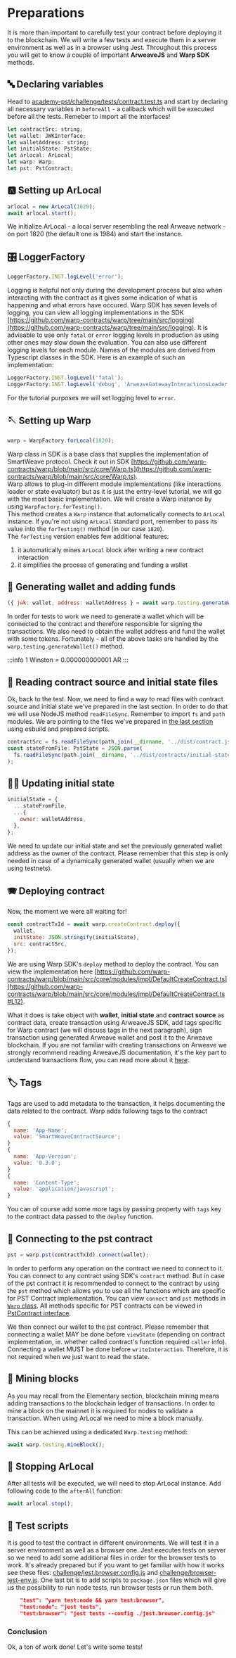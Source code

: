 # Preparations

It is more than important to carefully test your contract before deploying it to the blockchain. We will write a few tests and execute them in a server environment as well as in a browser using Jest. Throughout this process you will get to know a couple of important **ArweaveJS** and **Warp SDK** methods.

## 🔤 Declaring variables

Head to [academy-pst/challenge/tests/contract.test.ts](https://github.com/warp-contracts/academy/tree/main/warp-academy-pst/challenge/tests/contract.test.ts) and start by declaring all necessary variables in `beforeAll` - a callback which will be executed before all the tests. Remeber to import all the interfaces!

```js
let contractSrc: string;
let wallet: JWKInterface;
let walletAddress: string;
let initialState: PstState;
let arlocal: ArLocal;
let warp: Warp;
let pst: PstContract;
```

## 🅰️ Setting up ArLocal

```js
arlocal = new ArLocal(1820);
await arlocal.start();
```

We initialize ArLocal - a local server resembling the real Arweave network - on port 1820 (the default one is 1984) and start the instance.

## 🎛️ LoggerFactory

```js
LoggerFactory.INST.logLevel('error');
```

Logging is helpful not only during the development process but also when interacting with the contract as it gives some indication of what is happening and what errors have occured. Warp SDK has seven levels of logging, you can view all logging implementations in the SDK [https://github.com/warp-contracts/warp/tree/main/src/logging](https://github.com/warp-contracts/warp/tree/main/src/logging). It is advisable to use only `fatal` or `error` logging levels in production as using other ones may slow down the evaluation. You can also use different logging levels for each module. Names of the modules are derived from Typescript classes in the SDK. Here is an example of such an implementation:

```js
LoggerFactory.INST.logLevel('fatal');
LoggerFactory.INST.logLevel('debug', 'ArweaveGatewayInteractionsLoader');
```

For the tutorial purposes we will set logging level to `error`.

## 🪡 Setting up Warp

```js
warp = WarpFactory.forLocal(1820);
```

Warp class in SDK is a base class that supplies the implementation of SmartWeave protocol.
Check it out in SDK [https://github.com/warp-contracts/warp/blob/main/src/core/Warp.ts](https://github.com/warp-contracts/warp/blob/main/src/core/Warp.ts).  
Warp allows to plug-in different module implementations (like interactions loader or state evaluator) but as it is just the entry-level tutorial,
we will go with the most basic implementation.
We will create a Warp instance by using `WarpFactory.forTesting()`.  
This method creates a `Warp` instance that automatically connects to `ArLocal` instance.
If you're not using `ArLocal` standard port, remember to pass its value into the `forTesting()` method
(in our case `1820`).  
The `forTesting` version enables few additional features:

1. it automatically mines `ArLocal` block after writing a new contract interaction
2. it simplifies the process of generating and funding a wallet

## 👛 Generating wallet and adding funds

```js
({ jwk: wallet, address: walletAddress } = await warp.testing.generateWallet());
```

In order for tests to work we need to generate a wallet which will be connected to the contract and therefore responsible for signing the transactions.
We also need to obtain the wallet address and fund the wallet with some tokens.
Fortunately - all of the above tasks are handled by the `warp.testing.generateWallet()` method.

:::info
1 Winston = 0.000000000001 AR
:::

## 📰 Reading contract source and initial state files

Ok, back to the test. Now, we need to find a way to read files with contract source and initial state we've prepared in the last section. In order to do that we will use NodeJS method `readFileSync`. Remember to import `fs` and `path` modules. We are pointing to the files we've prepared in [the last section](../writing-pst-contract/contract-source#-bundling-contract) using esbuild and prepared scripts.

```js
contractSrc = fs.readFileSync(path.join(__dirname, '../dist/contract.js'), 'utf8');
const stateFromFile: PstState = JSON.parse(
  fs.readFileSync(path.join(__dirname, '../dist/contracts/initial-state.json'), 'utf8')
);
```

## ✍🏻 Updating initial state

```js
initialState = {
  ...stateFromFile,
  ...{
    owner: walletAddress,
  },
};
```

We need to update our initial state and set the previously generated wallet address as the owner of the contract. Please remember that this step is only needed in case of a dynamically generated wallet (usually when we are using testnets).

## 🪗 Deploying contract

Now, the moment we were all waiting for!

```js
const contractTxId = await warp.createContract.deploy({
  wallet,
  initState: JSON.stringify(initialState),
  src: contractSrc,
});
```

We are using Warp SDK's `deploy` method to deploy the contract. You can view the implementation here [https://github.com/warp-contracts/warp/blob/main/src/core/modules/impl/DefaultCreateContract.ts](https://github.com/warp-contracts/warp/blob/main/src/core/modules/impl/DefaultCreateContract.ts#L12).

What it does is take object with **wallet**, **initial state** and **contract source** as contract data, create transaction using ArweaveJS SDK, add tags specific for Warp contract (we will discuss tags in the next paragraph), sign transaction using generated Arweave wallet and post it to the Arweave blockchain.
If you are not familiar with creating transactions on Arweave we strongly recommend reading ArweaveJS documentation, it's the key part to understand transactions flow, you can read more about it [here](https://github.com/ArweaveTeam/arweave-js#transactions).

## 🏷️ Tags

Tags are used to add metadata to the transaction, it helps documenting the data related to the contract. Warp adds following tags to the contract

```js
{
  name: 'App-Name';
  value: 'SmartWeaveContractSource';
}
{
  name: 'App-Version';
  value: '0.3.0';
}
{
  name: 'Content-Type';
  value: 'application/javascript';
}
```

You can of course add some more tags by passing property with `tags` key to the contract data passed to the `deploy` function.

## 🔌 Connecting to the pst contract

```js
pst = warp.pst(contractTxId).connect(wallet);
```

In order to perform any operation on the contract we need to connect to it. You can connect to any contract using SDK's `contract` method. But in case of the pst contract it is recommended to connect to the contract by using the `pst` method which allows you to use all the functions which are specific for PST Contract implementation. You can view `connect` and `pst` methods in [`Warp` class](https://github.com/warp-contracts/warp/blob/main/src/core/Warp.ts#L47). All methods specific for PST contracts can be viewed in [PstContract interface](https://github.com/warp-contracts/warp/blob/main/src/contract/PstContract.ts#L73).

We then connect our wallet to the pst contract. Please remember that connecting a wallet MAY be done before `viewState` (depending on contract implementation, ie. whether called contract's function required `caller` info). Connecting a wallet MUST be done before `writeInteraction`. Therefore, it is not required when we just want to read the state.

## 🚧 Mining blocks

As you may recall from the Elementary section, blockchain mining means adding transactions to the blockchain ledger of transactions.
In order to mine a block on the mainnet it is required for nodes to validate a transaction.
When using ArLocal we need to mine a block manually.

This can be achieved using a dedicated `Warp.testing` method:

```js
await warp.testing.mineBlock();
```

## 🛑 Stopping ArLocal

After all tests will be executed, we will need to stop ArLocal instance. Add following code to the `afterAll` function:

```js
await arlocal.stop();
```

## 📜 Test scripts

It is good to test the contract in different environments. We will test it in a server environment as well as a browser one. Jest executes tests on server so we need to add some additional files in order for the browser tests to work. It's already prepared but if you want to get familiar with how it works see these files: [challenge/jest.browser.config.js](https://github.com/warp-contracts/academy/blob/main/warp-academy-pst/challenge/jest.browser.config.js) and [challenge/browser-jest-env.js](https://github.com/warp-contracts/academy/blob/main/warp-academy-pst/challenge/browser-jest-env.js). One last bit is to add scripts to `package.json` files which will give us the possibility to run node tests, run browser tests or run them both.

```json
    "test": "yarn test:node && yarn test:browser",
    "test:node": "jest tests",
    "test:browser": "jest tests --config ./jest.browser.config.js"
```

### Conclusion

Ok, a ton of work done! Let's write some tests!
